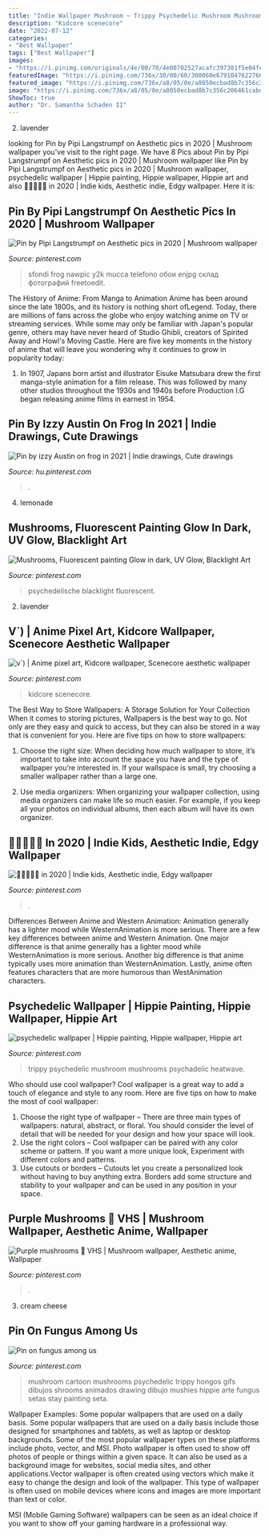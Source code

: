 ```yaml
---
title: "Indie Wallpaper Mushroom ~ Trippy Psychedelic Mushroom Mushrooms Psychadelic Heatwave"
description: "Kidcore scenecore"
date: "2022-07-12"
categories:
- "Best Wallpaper"
tags: ["Best Wallpaper"]
images:
- "https://i.pinimg.com/originals/4e/00/70/4e00702527acafc397381f5e04febe5a.jpg"
featuredImage: "https://i.pinimg.com/736x/30/00/60/300060e6791047622766aae3a16a277e.jpg"
featured_image: "https://i.pinimg.com/736x/a8/05/0e/a8050ecbad8b7c356c206461cabd7242.jpg"
image: "https://i.pinimg.com/736x/a8/05/0e/a8050ecbad8b7c356c206461cabd7242.jpg"
ShowToc: true
author: "Dr. Samantha Schaden II"
---
```



2. lavender 

	

		
looking for Pin by Pipi Langstrumpf on Aesthetic pics in 2020 | Mushroom wallpaper you've visit to the right page. We have 8 Pics about Pin by Pipi Langstrumpf on Aesthetic pics in 2020 | Mushroom wallpaper like Pin by Pipi Langstrumpf on Aesthetic pics in 2020 | Mushroom wallpaper, psychedelic wallpaper | Hippie painting, Hippie wallpaper, Hippie art and also 🍃🍄🎨🧿🐄 in 2020 | Indie kids, Aesthetic indie, Edgy wallpaper. Here it is:
		
    
## Pin By Pipi Langstrumpf On Aesthetic Pics In 2020 | Mushroom Wallpaper

<img loading=lazy src="https://i.pinimg.com/736x/0e/01/a9/0e01a9ffd92619b95aa36b3514a1ce80.jpg" onerror="this.onerror=null;this.src='https://tse2.mm.bing.net/th?id=OIP.Wd9ApLJ7Q0visaRanceQWgHaNK&amp;pid=15.1';" alt="Pin by Pipi Langstrumpf on Aesthetic pics in 2020 | Mushroom wallpaper">

_Source: pinterest.com_

>sfondi frog nawpic y2k mucca telefono обои enjpg склад фотографий freetoedit. 

	

The History of Anime: From Manga to Animation
Anime has been around since the late 1800s, and its history is nothing short ofLegend. Today, there are millions of fans across the globe who enjoy watching anime on TV or streaming services. While some may only be familiar with Japan's popular genre, others may have never heard of Studio Ghibli, creators of Spirited Away and Howl's Moving Castle. Here are five key moments in the history of anime that will leave you wondering why it continues to grow in popularity today:
1) In 1907, Japans born artist and illustrator Eisuke Matsubara drew the first manga-style animation for a film release. This was followed by many other studios throughout the 1930s and 1940s before Production I.G began releasing anime films in earnest in 1954.

    
## Pin By Izzy Austin On Frog In 2021 | Indie Drawings, Cute Drawings

<img loading=lazy src="https://i.pinimg.com/736x/a8/05/0e/a8050ecbad8b7c356c206461cabd7242.jpg" onerror="this.onerror=null;this.src='https://tse2.mm.bing.net/th?id=OIP.f-2RhGEv4cXhu0kJybIxlQHaGN&amp;pid=15.1';" alt="Pin by izzy Austin on frog in 2021 | Indie drawings, Cute drawings">

_Source: hu.pinterest.com_

>. 

	

4. lemonade 

    
## Mushrooms, Fluorescent Painting Glow In Dark, UV Glow, Blacklight Art

<img loading=lazy src="https://i.pinimg.com/originals/4e/00/70/4e00702527acafc397381f5e04febe5a.jpg" onerror="this.onerror=null;this.src='https://tse3.mm.bing.net/th?id=OIP.uOJ8PgDD1aU8H3kgWz-xSgHaK2&amp;pid=15.1';" alt="Mushrooms, Fluorescent painting Glow in dark, UV Glow, Blacklight Art">

_Source: pinterest.com_

>psychedelische blacklight fluorescent. 

	

2. lavender 

    
## V`) | Anime Pixel Art, Kidcore Wallpaper, Scenecore Aesthetic Wallpaper

<img loading=lazy src="https://i.pinimg.com/736x/0a/32/dc/0a32dc6d23c4635eb361d06871eea1bc.jpg" onerror="this.onerror=null;this.src='https://tse3.mm.bing.net/th?id=OIP.Icgsq5mxJNXrHh_1xTPQ3AHaHW&amp;pid=15.1';" alt="v`) | Anime pixel art, Kidcore wallpaper, Scenecore aesthetic wallpaper">

_Source: pinterest.com_

>kidcore scenecore. 

	

The Best Way to Store Wallpapers: A Storage Solution for Your Collection
When it comes to storing pictures, Wallpapers is the best way to go. Not only are they easy and quick to access, but they can also be stored in a way that is convenient for you. Here are five tips on how to store wallpapers:
1) Choose the right size: When deciding how much wallpaper to store, it’s important to take into account the space you have and the type of wallpaper you’re interested in. If your wallspace is small, try choosing a smaller wallpaper rather than a large one.

2) Use media organizers: When organizing your wallpaper collection, using media organizers can make life so much easier. For example, if you keep all your photos on individual albums, then each album will have its own organizer.

    
## 🍃🍄🎨🧿🐄 In 2020 | Indie Kids, Aesthetic Indie, Edgy Wallpaper

<img loading=lazy src="https://i.pinimg.com/736x/30/00/60/300060e6791047622766aae3a16a277e.jpg" onerror="this.onerror=null;this.src='https://tse4.mm.bing.net/th?id=OIP.8cciT-z-z3tro6y4E2ySlQHaL6&amp;pid=15.1';" alt="🍃🍄🎨🧿🐄 in 2020 | Indie kids, Aesthetic indie, Edgy wallpaper">

_Source: pinterest.com_

>. 

	

Differences Between Anime and Western Animation: Animation generally has a lighter mood while WesternAnimation is more serious.
There are a few key differences between anime and Western Animation. One major difference is that anime generally has a lighter mood while WesternAnimation is more serious. Another big difference is that anime typically uses more animation than WesternAnimation. Lastly, anime often features characters that are more humorous than WestAnimation characters.

    
## Psychedelic Wallpaper | Hippie Painting, Hippie Wallpaper, Hippie Art

<img loading=lazy src="https://i.pinimg.com/736x/4c/f2/41/4cf2419cba9428211156367dfb405a35.jpg" onerror="this.onerror=null;this.src='https://tse2.mm.bing.net/th?id=OIP.1iO0ts49iEa4cCoS4jWP7AHaNK&amp;pid=15.1';" alt="psychedelic wallpaper | Hippie painting, Hippie wallpaper, Hippie art">

_Source: pinterest.com_

>trippy psychedelic mushroom mushrooms psychadelic heatwave. 

	

Who should use cool wallpaper?
Cool wallpaper is a great way to add a touch of elegance and style to any room. Here are five tips on how to make the most of cool wallpaper: 
1) Choose the right type of wallpaper – There are three main types of wallpapers: natural, abstract, or floral. You should consider the level of detail that will be needed for your design and how your space will look. 
2) Use the right colors – Cool wallpaper can be paired with any color scheme or pattern. If you want a more unique look, Experiment with different colors and patterns. 
3) Use cutouts or borders – Cutouts let you create a personalized look without having to buy anything extra. Borders add some structure and stability to your wallpaper and can be used in any position in your space.

    
## Purple Mushrooms 🍄 VHS | Mushroom Wallpaper, Aesthetic Anime, Wallpaper

<img loading=lazy src="https://i.pinimg.com/736x/d2/fc/9b/d2fc9bf254796697c2f732a7539b461a.jpg" onerror="this.onerror=null;this.src='https://tse3.mm.bing.net/th?id=OIP.91v3flaCIQ0D_l_ITzDDfQHaHa&amp;pid=15.1';" alt="Purple mushrooms 🍄 VHS | Mushroom wallpaper, Aesthetic anime, Wallpaper">

_Source: pinterest.com_

>. 

	

3. cream cheese 

    
## Pin On Fungus Among Us

<img loading=lazy src="https://i.pinimg.com/originals/96/2a/d3/962ad3464a2e8574c6b26579513358b0.gif" onerror="this.onerror=null;this.src='https://tse2.mm.bing.net/th?id=OIP.xCNigrEidOaNqD-2Dm_M5gHaKX&amp;pid=15.1';" alt="Pin on fungus among us">

_Source: pinterest.com_

>mushroom cartoon mushrooms psychedelic trippy hongos gifs dibujos shrooms animados drawing dibujo mushies hippie arte fungus setas stay painting seta. 

	

Wallpaper Examples: Some popular wallpapers that are used on a daily basis.
Some popular wallpapers that are used on a daily basis include those designed for smartphones and tablets, as well as laptop or desktop backgrounds. Some of the most popular wallpaper types on these platforms include photo, vector, and MSI. 
Photo wallpaper is often used to show off photos of people or things within a given space. It can also be used as a background image for websites, social media sites, and other applications.Vector wallpaper is often created using vectors which make it easy to change the design and look of the wallpaper. This type of wallpaper is often used on mobile devices where icons and images are more important than text or color. 

MSI (Mobile Gaming Software) wallpapers can be seen as an ideal choice if you want to show off your gaming hardware in a professional way.

